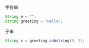 字符串

```java
String e = "";
String greeting = "Hello";
```

子串

```java
String s = greeting.substring(0, 3);
```


